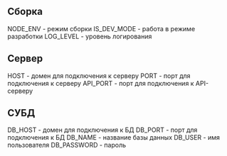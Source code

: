 ## Сборка

NODE_ENV - режим сборки
IS_DEV_MODE - работа в режиме разработки
LOG_LEVEL - уровень логирования

## Сервер

HOST - домен для подключения к серверу
PORT - порт для подключения к серверу
API_PORT - порт для подключения к API-серверу

## СУБД

DB_HOST - домен для подключения к БД
DB_PORT - порт для подключения к БД
DB_NAME - название базы данных
DB_USER - имя пользователя
DB_PASSWORD - пароль